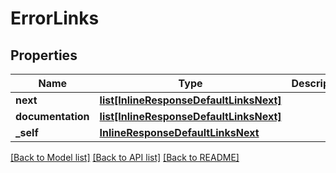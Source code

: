 # ErrorLinks

## Properties
Name | Type | Description | Notes
------------ | ------------- | ------------- | -------------
**next** | [**list[InlineResponseDefaultLinksNext]**](InlineResponseDefaultLinksNext.md) |  | [optional] 
**documentation** | [**list[InlineResponseDefaultLinksNext]**](InlineResponseDefaultLinksNext.md) |  | [optional] 
**_self** | [**InlineResponseDefaultLinksNext**](InlineResponseDefaultLinksNext.md) |  | [optional] 

[[Back to Model list]](../README.md#documentation-for-models) [[Back to API list]](../README.md#documentation-for-api-endpoints) [[Back to README]](../README.md)


